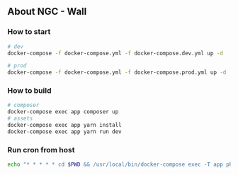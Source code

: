 ## About NGC - Wall

### How to start

```bash
# dev
docker-compose -f docker-compose.yml -f docker-compose.dev.yml up -d

# prod
docker-compose -f docker-compose.yml -f docker-compose.prod.yml up -d
```

### How to build

```bash
# composer
docker-compose exec app composer up
# assets
docker-compose exec app yarn install
docker-compose exec app yarn run dev
```

### Run cron from host

```bash
echo "* * * * * cd $PWD && /usr/local/bin/docker-compose exec -T app php artisan schedule:run >> /dev/null 2>&1" | crontab -
```
